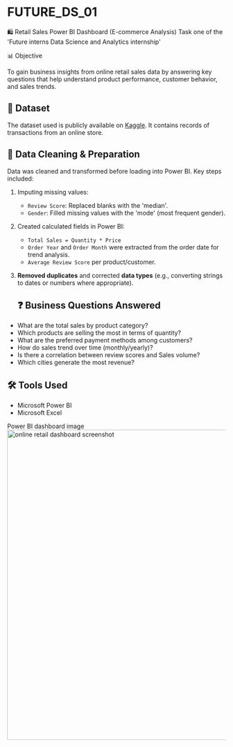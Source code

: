 # FUTURE_DS_01
🛍️ Retail Sales Power BI Dashboard (E-commerce Analysis)
Task one of the 'Future interns Data Science and Analytics internship'

📊 Objective

To gain business insights from online retail sales data by answering key questions that help understand product performance, customer behavior, and sales trends.

## 📁 Dataset


The dataset used is publicly available on [Kaggle](https://www.kaggle.com/datasets/ertugrulesol/online-retail-data). It contains records of transactions from an online store.

## 🧹 Data Cleaning & Preparation

Data was cleaned and transformed before loading into Power BI. Key steps included:

1. Imputing missing values:
   - `Review Score`: Replaced blanks with the 'median'.
   - `Gender`: Filled missing values with the 'mode' (most frequent gender).

2. Created calculated fields in Power BI:
   - `Total Sales = Quantity * Price`
   - `Order Year` and `Order Month` were extracted from the order date for trend analysis.
   - `Average Review Score` per product/customer.

3. **Removed duplicates** and corrected **data types** (e.g., converting strings to dates or numbers where appropriate).


   ## ❓ Business Questions Answered

- What are the total sales by product category?
- Which products are selling the most in terms of quantity?
- What are the preferred payment methods among customers?
- How do sales trend over time (monthly/yearly)?
- Is there a correlation between review scores and Sales volume?
- Which cities generate the most revenue?


## 🛠️ Tools Used

- Microsoft Power BI  
- Microsoft Excel

 Power BI dashboard image<img width="1195" height="714" alt="online retail dashboard screenshot" src="https://github.com/user-attachments/assets/5721d31c-a3d2-4a63-a5b6-9085d120edbd" />

 
  
  


